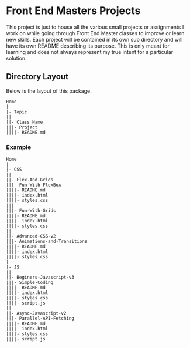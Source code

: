 # Front End Masters Projects

This project is just to house all the various small projects or assignments I work on while going through Front End Master classes to improve or learn new skills. Each project will be contained in its own sub directory and will have its own README describing its purpose. This is only meant for learning and does not always represent my true intent for a particular solution.

## Directory Layout

Below is the layout of this package.

```
Home
|
|- Topic
||
||- Class Name
|||- Project
||||- README.md
```

### Example

```
Home
|
|- CSS
||
||- Flex-And-Grids
|||- Fun-With-FlexBox
||||- README.md
||||- index.html
||||- styles.css
|||
|||- Fun-With-Grids
||||- README.md
||||- index.html
||||- styles.css
||
||- Advanced-CSS-v2
|||- Animations-and-Transitions
||||- README.md
||||- index.html
||||- styles.css
|
|- JS
||
||- Beginers-Javascript-v3
|||- Simple-Coding
||||- README.md
||||- index.html
||||- styles.css
||||- script.js
||
||- Async-Javascript-v2
|||- Parallel-API-Fetching
||||- README.md
||||- index.html
||||- styles.css
||||- script.js
```
